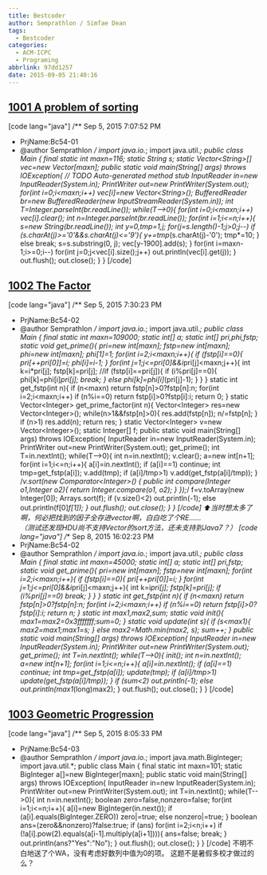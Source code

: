 ```yaml
---
title: Bestcoder
author: Semprathlon / Simfae Dean
tags:
  - Bestcoder
categories:
  - ACM-ICPC
  - Programing
abbrlink: 97dd1257
date: 2015-09-05 21:40:16
---
```

[1001 A problem of sorting](http://acm.hdu.edu.cn/showproblem.php?pid=5427)
----
[code lang="java"]
/** Sep 5, 2015 7:07:52 PM
 * PrjName:Bc54-01
 * @author Semprathlon
 */
import java.io.*;
import java.util.*;
public class Main {
    final static int maxn=116;
    static String s;
    static Vector&lt;String&gt;[] vec=new Vector[maxn];
    public static void main(String[] args) throws IOException{
        // TODO Auto-generated method stub
        InputReader in=new InputReader(System.in);
        PrintWriter out=new PrintWriter(System.out);
        for(int i=0;i&lt;maxn;i++)
            vec[i]=new Vector&lt;String&gt;();
        BufferedReader br=new BufferedReader(new InputStreamReader(System.in));
        int T=Integer.parseInt(br.readLine());
        while(T--&gt;0){
            for(int i=0;i&lt;maxn;i++)
                vec[i].clear();
            int n=Integer.parseInt(br.readLine());
            for(int i=1;i&lt;=n;i++){
                s=new String(br.readLine());
                int y=0,tmp=1,j;
                for(j=s.length()-1;j&gt;0;j--)
                    if (s.charAt(j)&gt;='0'&amp;&amp;s.charAt(j)&lt;='9'){
                        y+=tmp*(s.charAt(j)-'0');
                        tmp*=10;
                    }
                    else 
                        break;
                s=s.substring(0, j);
                vec[y-1900].add(s);
            }
            for(int i=maxn-1;i&gt;=0;i--)
                for(int j=0;j&lt;vec[i].size();j++)
                    out.println(vec[i].get(j));
        }
        out.flush();
        out.close();
    }
}
[/code]

[1002 The Factor](http://acm.hdu.edu.cn/showproblem.php?pid=5428)
----
[code lang="java"]
/** Sep 5, 2015 7:30:23 PM
 * PrjName:Bc54-02
 * @author Semprathlon
 */
import java.io.*;
import java.util.*;
public class Main {
    final static int maxn=109000;
    static int[] a;
    static int[] pri,phi,fstp;
    static void get_prime(){
        pri=new int[maxn];
        fstp=new int[maxn];
        phi=new int[maxn];
        phi[1]=1;
        for(int i=2;i&lt;maxn;i++){
            if (fstp[i]==0){
                pri[++pri[0]]=i;
                phi[i]=i-1;
            }
            for(int j=1;j&lt;=pri[0]&amp;&amp;i*pri[j]&lt;maxn;j++){
                int k=i*pri[j];
                fstp[k]=pri[j];
                //if (fstp[i]==pri[j]){
                if (i%pri[j]==0){
                    phi[k]=phi[i]*pri[j];
                    break;
                }
                else
                    phi[k]=phi[i]*(pri[j]-1);
            }
        }
    }
    static int get_fstp(int n){
        if (n&lt;maxn)
            return fstp[n]&gt;0?fstp[n]:n;
        for(int i=2;i&lt;maxn;i++)
            if (n%i==0)
                return fstp[i]&gt;0?fstp[i]:i;
        return 0;
    }
    static Vector&lt;Integer&gt; get_prime_factor(int n){
        Vector&lt;Integer&gt; res=new Vector&lt;Integer&gt;();
        while(n&gt;1&amp;&amp;fstp[n]&gt;0){
            res.add(fstp[n]);
            n/=fstp[n];
        }
        if (n&gt;1) res.add(n);
        return res;
    }
    static Vector&lt;Integer&gt; v=new Vector&lt;Integer&gt;();
    static Integer[] f;
    public static void main(String[] args) throws IOException{
        InputReader in=new InputReader(System.in);
        PrintWriter out=new PrintWriter(System.out);
        get_prime();
        int T=in.nextInt();
        while(T--&gt;0){
            int n=in.nextInt();
            v.clear();
            a=new int[n+1];
            for(int i=1;i&lt;=n;i++){
                a[i]=in.nextInt();
                if (a[i]==1) continue;
                int tmp=get_fstp(a[i]);
                v.add(tmp);
                if (a[i]/tmp&gt;1) v.add(get_fstp(a[i]/tmp));
            }
            /*v.sort(new Comparator&lt;Integer&gt;() {
                public int compare(Integer o1,Integer o2){
                    return Integer.compare(o1, o2);
                }
            });*/
            f=v.toArray(new Integer[0]);
            Arrays.sort(f);
            if (v.size()&lt;2)
                out.println(-1);
            else 
                out.println(f[0]*f[1]);
        }
        out.flush();
        out.close();
    }
}
[/code]
⬆️当时想太多了啊，何必把找到的因子全存进vector啊，白白吃了个RE……   
（测试还发现HDU尚不支持Vector的sort方法，还未支持到Java7？）
[code lang="java"]
/** Sep 8, 2015 16:02:23 PM
 * PrjName:Bc54-02
 * @author Semprathlon
 */
import java.io.*;
import java.util.*;
public class Main {
    final static int maxn=45000;
    static int[] a;
    static int[] pri,fstp;
    static void get_prime(){
        pri=new int[maxn];
        fstp=new int[maxn];
        for(int i=2;i&lt;maxn;i++){
            if (fstp[i]==0){
                pri[++pri[0]]=i;
            }
            for(int j=1;j&lt;=pri[0]&amp;&amp;i*pri[j]&lt;maxn;j++){
                int k=i*pri[j];
                fstp[k]=pri[j];
                if (i%pri[j]==0)
                    break;
            }
        }
    }
    static int get_fstp(int n){
        if (n&lt;maxn)
            return fstp[n]&gt;0?fstp[n]:n;
        for(int i=2;i&lt;maxn;i++)
            if (n%i==0)
                return fstp[i]&gt;0?fstp[i]:i;
        return n;
    }
    static int max1,max2,sum;
    static void init(){
        max1=max2=0x3fffffff;sum=0;
    }
    static void update(int s){
        if (s&lt;max1){
            max2=max1;max1=s;
        }
        else 
            max2=Math.min(max2, s);
        sum++;
    }
    public static void main(String[] args) throws IOException{
        InputReader in=new InputReader(System.in);
        PrintWriter out=new PrintWriter(System.out);
        get_prime();
        int T=in.nextInt();
        while(T--&gt;0){
            init();
            int n=in.nextInt();
            a=new int[n+1];
            for(int i=1;i&lt;=n;i++){
                a[i]=in.nextInt();
                if (a[i]==1) continue;
                int tmp=get_fstp(a[i]);
                update(tmp);
                if (a[i]/tmp&gt;1) update(get_fstp(a[i]/tmp));
            }
            if (sum&lt;2)
                out.println(-1);
            else 
                out.println(max1*(long)max2);
        }
        out.flush();
        out.close();
    }
}
[/code]

[1003 Geometric Progression](http://acm.hdu.edu.cn/showproblem.php?pid=5429)
----
[code lang="java"]
/** Sep 5, 2015 8:05:33 PM
 * PrjName:Bc54-03
 * @author Semprathlon
 */
import java.io.*;
import java.math.BigInteger;
import java.util.*;
public class Main {
    final static int maxn=101;
    static BigInteger a[]=new BigInteger[maxn];
    public static void main(String[] args) throws IOException{
        InputReader in=new InputReader(System.in);
        PrintWriter out=new PrintWriter(System.out);
        int T=in.nextInt();
        while(T--&gt;0){
            int n=in.nextInt();
            boolean zero=false,nonzero=false;
            for(int i=1;i&lt;=n;i++){
                a[i]=new BigInteger(in.next());
                if (a[i].equals(BigInteger.ZERO))
                    zero|=true;
                else
                    nonzero|=true;
            }
            boolean ans=(zero&amp;&amp;nonzero)?false:true;
            if (ans)
            for(int i=2;i&lt;n;i++)
                if (!a[i].pow(2).equals(a[i-1].multiply(a[i+1]))){
                    ans=false;
                    break;
                }
            out.println(ans?&quot;Yes&quot;:&quot;No&quot;);
        }
        out.flush();
        out.close();
    }
}
[/code]
不明不白地送了个WA，没有考虑好数列中值为0的项。
这题不是暑假多校才做过的么？